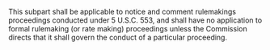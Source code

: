 This subpart shall be applicable to notice and comment rulemakings proceedings conducted under 5 U.S.C. 553, and shall have no application to formal rulemaking (or rate making) proceedings unless the Commission directs that it shall govern the conduct of a particular proceeding.

